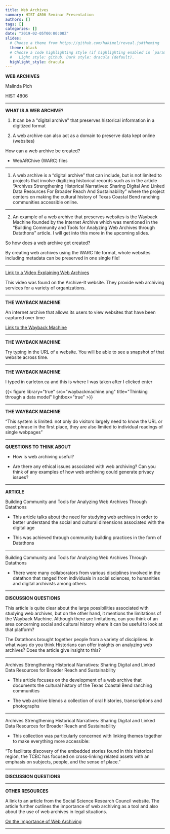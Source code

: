 ```yaml
---
title: Web Archives
summary: HIST 4806 Seminar Presentation
authors: []
tags: []
categories: []
date: "2019-02-05T00:00:00Z"
slides:
  # Choose a theme from https://github.com/hakimel/reveal.js#theming
  theme: black
  # Choose a code highlighting style (if highlighting enabled in `params.toml`)
  #   Light style: github. Dark style: dracula (default).
  highlight_style: dracula
---
```


**WEB ARCHIVES**

Malinda Pich

HIST 4806 

---

**WHAT IS A WEB ARCHIVE?**

1. It can be a "digital archive" that preserves historical information in a digitized format

2. A web archive can also act as a domain to preserve data kept online (websites)

How can a web archive be created?

* WebARChive (WARC) files

---

1. A web archive is a “digital archive” that can include, but is not limited to projects that involve digitizing historical records such as in the article “Archives Strengthening Historical Narratives: Sharing Digital And Linked Data Resources For Broader Reach And Sustainability” where the project centers on making the cultural history of Texas Coastal Bend ranching communities accessible online.

---

2. An example of a web archive that preserves websites is  the Wayback Machine founded by the Internet Archive which was mentioned in the “Building Community and Tools for Analyzing Web Archives through Datathons” article. I will get into this more in the upcoming slides. 

So how does a web archive get created? 

By creating web archives using the WARC file format, whole websites including metadata can be preserved in one single file!

---

[Link to a Video Explaining Web Archives](https://archive.org/embed/IntroToAIT)

This video was found on the Archive-It website. They provide web archiving services for a variety of organizations. 

---

**THE WAYBACK MACHINE**

An internet archive that allows its users to view websites that have been captured over time

[Link to the Wayback Machine](https://web.archive.org/)

---

**THE WAYBACK MACHINE**

Try typing in the URL of a website. You will be able to see a snapshot of that website across time.

---

**THE WAYBACK MACHINE**

I typed in carleton.ca and this is where I was taken after I clicked enter

{{< figure library="true" src="waybackmachine.png" title="Thinking through a data model" lightbox="true" >}}

---

**THE WAYBACK MACHINE**

“This system is limited: not only do visitors largely need to
know the URL or exact phrase in the first place, they are also
limited to individual readings of single webpages”

---

**QUESTIONS TO THINK ABOUT**

* How is web archiving useful?

* Are there any ethical issues associated with web archiving? Can you think of any examples of how web archiving could generate privacy issues?

---

**ARTICLE**

Building Community and Tools for Analyzing Web Archives Through Datathons

* This article talks about the need for studying web archives in order to better understand the social and cultural dimensions associated with the digital age 

* This was achieved through community building practices in the form of Datathons 

---

Building Community and Tools for Analyzing Web Archives Through Datathons 

* There were many collaborators from various disciplines involved in the datathon that ranged from individuals in social sciences, to humanities and digital archivists among others.

---

**DISCUSSION QUESTIONS**

This article is quite clear about the large possibilities associated with studying web archives, but on the other hand, it mentions the limitations of the Wayback Machine. Although there are limitations, can you think of an area concerning social and cultural history where it can be useful to look at that platform?

The Datathons brought together people from a variety of disciplines. In what ways do you think Historians can offer insights on analyzing web archives? Does the article give insight to this? 

---

Archives Strengthening Historical Narratives: Sharing Digital and Linked Data Resources for Broader Reach and Sustainability

* This article focuses on the development of a web archive that documents the cultural history of the Texas Coastal Bend ranching communities 

* The web archive blends a collection of oral histories, transcriptions and photographs

---

Archives Strengthening Historical Narratives: Sharing Digital and Linked Data Resources for Broader Reach and Sustainability

* This collection was particularly concerned with linking themes together to make everything more accessible: 

“To facilitate discovery of the embedded stories found in this historical region, the TCBC has focused on cross-linking related assets with an emphasis on subjects, people, and the sense of place.”

---

**DISCUSSION QUESTIONS**

---

**OTHER RESOURCES**

A link to an article from the Social Science Research Council website. The article further outlines the importance of web archiving as a tool and also about the use of web archives in legal situations. 

[On the Importance of Web Archiving](https://items.ssrc.org/parameters/on-the-importance-of-web-archiving/)

---

